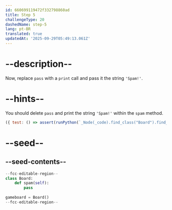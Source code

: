 ```yaml
---
id: 660699119472f332798860ad
title: Step 5
challengeType: 20
dashedName: step-5
lang: pt-BR
translated: true
updatedAt: '2025-09-29T05:49:13.061Z'
---
```


# --description--

Now, replace `pass` with a `print` call and pass it the string `'Spam!'`.

# --hints--

You should delete `pass` and print the string `'Spam!'` within the `spam` method.

```js
({ test: () => assert(runPython(`_Node(_code).find_class("Board").find_function("spam").find_body().is_equivalent("print('Spam!')")`)) })
```

# --seed--

## --seed-contents--

```py
--fcc-editable-region--
class Board:
    def spam(self):
        pass
    
gameboard = Board()
--fcc-editable-region--
```
